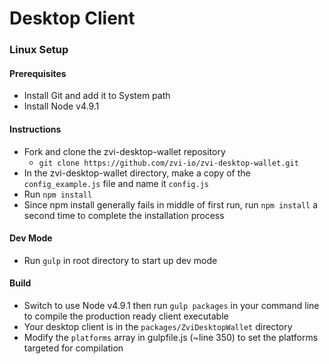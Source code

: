 # Desktop Client


### Linux Setup
#### Prerequisites
- Install Git and add it to System path
- Install Node v4.9.1
#### Instructions
- Fork and clone the zvi-desktop-wallet repository
  - `git clone https://github.com/zvi-io/zvi-desktop-wallet.git`
- In the zvi-desktop-wallet directory, make a copy of the `config_example.js` file and name it `config.js`
- Run `npm install`
- Since npm install generally fails in middle of first run, run `npm install` a second time to complete the installation process 
#### Dev Mode
- Run `gulp` in root directory to start up dev mode
#### Build
- Switch to use Node v4.9.1 then run `gulp packages` in your command line to compile the production ready client executable
- Your desktop client is in the `packages/ZviDesktopWallet` directory
- Modify the `platforms` array in gulpfile.js (~line 350) to set the platforms targeted for compilation
